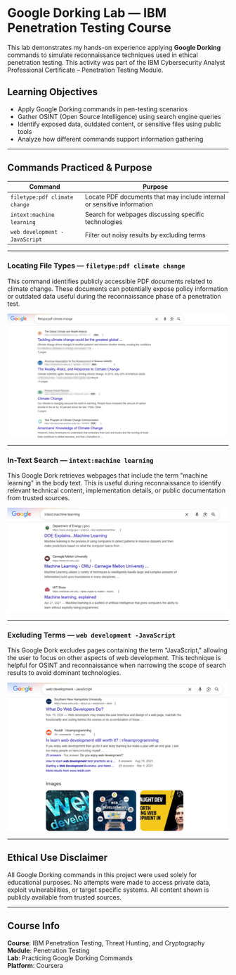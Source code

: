 # Google Dorking Lab — IBM Penetration Testing Course

This lab demonstrates my hands-on experience applying **Google Dorking** commands to simulate reconnaissance techniques used in ethical penetration testing. This activity was part of the IBM Cybersecurity Analyst Professional Certificate – Penetration Testing Module.

## Learning Objectives
- Apply Google Dorking commands in pen-testing scenarios
- Gather OSINT (Open Source Intelligence) using search engine queries
- Identify exposed data, outdated content, or sensitive files using public tools
- Analyze how different commands support information gathering

---

## Commands Practiced & Purpose

| Command | Purpose |
|--------|---------|
| `filetype:pdf climate change` | Locate PDF documents that may include internal or sensitive information |
| `intext:machine learning` | Search for webpages discussing specific technologies |
| `web development -JavaScript` | Filter out noisy results by excluding terms |

---

### Locating File Types — `filetype:pdf climate change`

This command identifies publicly accessible PDF documents related to climate change. These documents can potentially expose policy information or outdated data useful during the reconnaissance phase of a penetration test.

[![filetype_pdf](dork_filetype_pdf.png)](dork_exclude_javascript.png)

---

### In-Text Search — `intext:machine learning`

This Google Dork retrieves webpages that include the term "machine learning" in the body text. This is useful during reconnaissance to identify relevant technical content, implementation details, or public documentation from trusted sources.

[![intext_machine_learning](dork_intext_machine_learning.png)](dork_intext_machine_learning.png)

---

### Excluding Terms — `web development -JavaScript`

This Google Dork excludes pages containing the term "JavaScript," allowing the user to focus on other aspects of web development. This technique is helpful for OSINT and reconnaissance when narrowing the scope of search results to avoid dominant technologies.

[![exclude_javascript](dork_exclude_javascript.png)](dork_exclude_javascript.png)

---

## Ethical Use Disclaimer

All Google Dorking commands in this project were used solely for educational purposes. No attempts were made to access private data, exploit vulnerabilities, or target specific systems. All content shown is publicly available from trusted sources.

---

## Course Info

**Course**: IBM Penetration Testing, Threat Hunting, and Cryptography 
**Module**: Penetration Testing  
**Lab**: Practicing Google Dorking Commands  
**Platform**: Coursera


